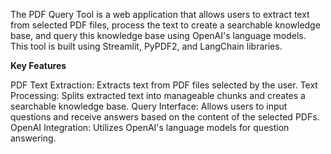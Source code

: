 The PDF Query Tool is a web application that allows users to extract text from selected PDF files, process the text to create a searchable knowledge base, and query this knowledge base using OpenAI's language models. This tool is built using Streamlit, PyPDF2, and LangChain libraries.

**Key Features**

PDF Text Extraction: Extracts text from PDF files selected by the user.
Text Processing: Splits extracted text into manageable chunks and creates a searchable knowledge base.
Query Interface: Allows users to input questions and receive answers based on the content of the selected PDFs.
OpenAI Integration: Utilizes OpenAI's language models for question answering.
